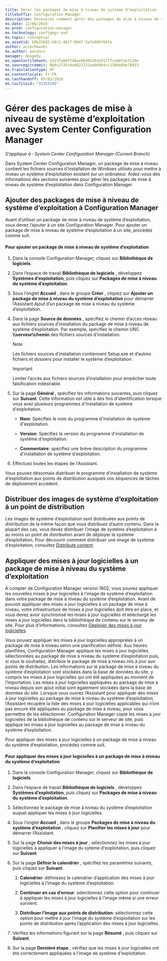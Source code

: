 ```yaml
---
title: Gérer les packages de mise à niveau de système d’exploitation
titleSuffix: Configuration Manager
description: Découvrez comment gérer des packages de mise à niveau de système d’exploitation dans System Center Configuration Manager.
ms.date: 12/06/2016
ms.prod: configuration-manager
ms.technology: configmgr-osd
ms.topic: conceptual
ms.assetid: b9b22655-b8c1-461f-8047-3a7e906f647a
author: aczechowski
ms.author: aaroncz
manager: dougeby
ms.openlocfilehash: e323fa8df7d8ae88d6526a5d1777ceb8fa27c2de
ms.sourcegitcommit: 0b0c2735c4ed822731ae069b4cc1380e89e78933
ms.translationtype: HT
ms.contentlocale: fr-FR
ms.lasthandoff: 05/03/2018
ms.locfileid: "32353145"
---
```

# <a name="manage-operating-system-upgrade-packages-with-system-center-configuration-manager"></a>Gérer des packages de mise à niveau de système d’exploitation avec System Center Configuration Manager

*S’applique à : System Center Configuration Manager (Current Branch)*

Dans System Center Configuration Manager, un package de mise à niveau contient les fichiers sources d’installation de Windows utilisés pour mettre à niveau un système d’exploitation existant sur un ordinateur. Aidez-vous des informations des sections suivantes pour gérer les packages de mise à niveau de système d’exploitation dans Configuration Manager.

##  <a name="BKMK_AddOSUpgradePkgs"></a> Ajouter des packages de mise à niveau de système d’exploitation à Configuration Manager  
 Avant d’utiliser un package de mise à niveau de système d’exploitation, vous devez l’ajouter à un site Configuration Manager. Pour ajouter un package de mise à niveau de système d’exploitation à un site, procédez comme suit.  

#### <a name="to-add-an-operating-system-upgrade-package"></a>Pour ajouter un package de mise à niveau de système d’exploitation  

1.  Dans la console Configuration Manager, cliquez sur **Bibliothèque de logiciels**.  

2.  Dans l’espace de travail **Bibliothèque de logiciels** , développez **Systèmes d’exploitation**, puis cliquez sur **Packages de mise à niveau du système d’exploitation**.  

3.  Sous l’onglet **Accueil** , dans le groupe **Créer** , cliquez sur **Ajouter un package de mise à niveau du système d’exploitation** pour démarrer l’Assistant Ajout d’un package de mise à niveau du système d’exploitation.  

4.  Dans la page **Source de données** , spécifiez le chemin d’accès réseau aux fichiers sources d’installation du package de mise à niveau de système d’exploitation. Par exemple, spécifiez le chemin UNC **\\\serveur\chemin** des fichiers sources d’installation.  

    > [!NOTE]  
    >  Les fichiers sources d’installation contiennent Setup.exe et d’autres fichiers et dossiers pour installer le système d’exploitation.  

    > [!IMPORTANT]  
    >  Limiter l’accès aux fichiers sources d’installation pour empêcher toute falsification indésirable.  

5.  Sur la page **Général** , spécifiez les informations suivantes, puis cliquez sur **Suivant**. Cette information est utile à des fins d'identification lorsque vous avez plusieurs programmes d'installation de système d'exploitation.  

    -   **Nom**: Spécifiez le nom du programme d'installation de système d'exploitation.  

    -   **Version**: Spécifiez la version du programme d'installation de système d'exploitation.  

    -   **Commentaire**: spécifiez une brève description du programme d'installation de système d'exploitation.  

6.  Effectuez toutes les étapes de l'Assistant.  

 Vous pouvez désormais distribuer le programme d'installation de système d'exploitation aux points de distribution auxquels vos séquences de tâches de déploiement accèdent.  

##  <a name="BKMK_DistributeBootImages"></a> Distribuer des images de système d’exploitation à un point de distribution  
 Les images de système d’exploitation sont distribuées aux points de distribution de la même façon que vous distribuez d’autre contenu. Dans la plupart des cas, vous devez distribuer l’image de système d’exploitation à au moins un point de distribution avant de déployer le système d’exploitation. Pour découvrir comment distribuer une image de système d’exploitation, consultez [Distribute content](../../core/servers/deploy/configure/deploy-and-manage-content.md#bkmk_distribute).  

##  <a name="BKMK_OSUpgradePkgApplyUpdates"></a> Appliquer des mises à jour logicielles à un package de mise à niveau du système d’exploitation  
 À compter de Configuration Manager version 1602, vous pouvez appliquer les nouvelles mises à jour logicielles à l’image de système d’exploitation dans votre package de mise à niveau du système d’exploitation. Avant de pouvoir appliquer des mises à jour logicielles à un package de mise à niveau, votre infrastructure de mises à jour logicielles doit être en place, et vous devez avoir synchronisé les mises à jour logicielles et téléchargé les mises à jour logicielles dans la bibliothèque de contenu sur le serveur de site. Pour plus d’informations, consultez [Déployer des mises à jour logicielles](../../sum/deploy-use/deploy-software-updates.md).  

 Vous pouvez appliquer les mises à jour logicielles appropriées à un package de mise à niveau selon une planification définie. Aux heures planifiées, Configuration Manager applique les mises à jour logicielles sélectionnées au package de mise à niveau du système d’exploitation puis, si vous le souhaitez, distribue le package de mise à niveau mis à jour aux points de distribution. Les informations sur le package de mise à niveau du système d’exploitation sont stockées dans la base de données du site, y compris les mises à jour logicielles qui ont été appliquées au moment de l’importation. Les mises à jour logicielles appliquées au package de mise à niveau depuis son ajout initial sont également stockées dans la base de données du site. Lorsque vous ouvrez l’Assistant pour appliquer des mises à jour logicielles au package de mise à niveau du système d’exploitation, l’Assistant récupère la liste des mises à jour logicielles applicables qui n’ont pas encore été appliquées au package de mise à niveau, pour vous permettre de les sélectionner. Configuration Manager copie les mises à jour logicielles de la bibliothèque de contenu sur le serveur de site, puis applique les mises à jour logicielles au package de mise à niveau du système d’exploitation.  

 Pour appliquer des mises à jour logicielles à un package de mise à niveau du système d’exploitation, procédez comme suit.  

#### <a name="to-apply-software-updates-to-an-operating-system-upgrade-package"></a>Pour appliquer des mises à jour logicielles à un package de mise à niveau du système d’exploitation  

1.  Dans la console Configuration Manager, cliquez sur **Bibliothèque de logiciels**.  

2.  Dans l’espace de travail **Bibliothèque de logiciels** , développez **Systèmes d’exploitation**, puis cliquez sur **Packages de mise à niveau du système d’exploitation**.  

3.  Sélectionnez le package de mise à niveau du système d’exploitation auquel appliquer les mises à jour logicielles.  

4.  Sous l’onglet **Accueil** , dans le groupe **Packages de mise à niveau du système d’exploitation** , cliquez sur **Planifier les mises à jour** pour démarrer l’Assistant.  

5.  Sur la page **Choisir des mises à jour** , sélectionnez les mises à jour logicielles à appliquer à l'image du sytème d'exploitation, puis cliquez sur **Suivant**.  

6.  Sur la page **Définir le calendrier** , spécifiez les paramètres suivants, puis cliquez sur **Suivant**.  

    1.  **Calendrier**: définissez le calendrier d’application des mises à jour logicielles à l’image du système d’exploitation.  

    2.  **Continuer en cas d’erreur**: sélectionnez cette option pour continuer à appliquer les mises à jour logicielles à l’image même si une erreur survient.  

    3.  **Distribuer l’image aux points de distribution**: sélectionnez cette option pour mettre à jour l’image du système d’exploitation sur les points de distribution après l’application des mises à jour logicielles.  

7.  Vérifiez les informations figurant sur la page **Résumé** , puis cliquez sur **Suivant**.  

8.  Sur la page **Dernière étape** , vérifiez que les mises à jour logicielles ont été correctement appliquées à l'image de système d'exploitation.  
